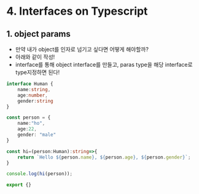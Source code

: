 # 4. Interfaces on Typescript

## 1. object params
- 만약 내가 object를 인자로 넘기고 싶다면 어떻게 해야할까?
- 아래와 같이 작성!
- interface를 통해 object interface를 만들고, paras type을 해당 interface로 type지정하면 된다!
```ts
interface Human {
    name:string,
    age:number,
    gender:string
}

const person = {
    name:"ho",
    age:22,
    gender: "male"
}

const hi=(person:Human):string=>{
    return `Hello ${person.name}, ${person.age}, ${person.gender}`;    
}

console.log(hi(person));

export {}
```